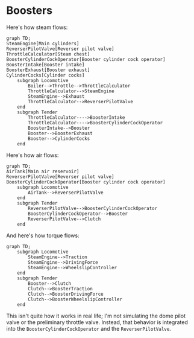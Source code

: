 # Boosters
Here's how steam flows:
```mermaid
graph TD;
SteamEngine[Main cylinders]
ReverserPilotValve[Reverser pilot valve]
ThrottleCalculator[Steam chest]
BoosterCylinderCockOperator[Booster cylinder cock operator]
BoosterIntake[Booster intake]
BoosterExhaust[Booster exhaust]
CylinderCocks[Cylinder cocks]
    subgraph Locomotive
        Boiler-->Throttle-->ThrottleCalculator
        ThrottleCalculator-->SteamEngine
        SteamEngine-->Exhaust
        ThrottleCalculator-->ReverserPilotValve
    end
    subgraph Tender
        ThrottleCalculator---->BoosterIntake
        ThrottleCalculator---->BoosterCylinderCockOperator
        BoosterIntake-->Booster
        Booster-->BoosterExhaust
        Booster-->CylinderCocks
    end
```
Here's how air flows:
```mermaid
graph TD;
AirTank[Main air reservoir]
ReverserPilotValve[Reverser pilot valve]
BoosterCylinderCockOperator[Booster cylinder cock operator]
    subgraph Locomotive
        AirTank-->ReverserPilotValve
    end
    subgraph Tender
        ReverserPilotValve-->BoosterCylinderCockOperator
        BoosterCylinderCockOperator-->Booster
        ReverserPilotValve-->Clutch
    end
```
And here's how torque flows:
```mermaid
graph TD;
    subgraph Locomotive
        SteamEngine-->Traction
        SteamEngine-->DrivingForce
        SteamEngine-->WheelslipController
    end
    subgraph Tender
        Booster-->Clutch
        Clutch-->BoosterTraction
        Clutch-->BoosterDrivingForce
        Clutch-->BoosterWheelslipController
    end
```

This isn't quite how it works in real life; I'm not simulating the dome pilot valve or the preliminary throttle valve. Instead, that behavior is integrated into the `BoosterCylinderCockOperator` and the `ReverserPilotValve`.
